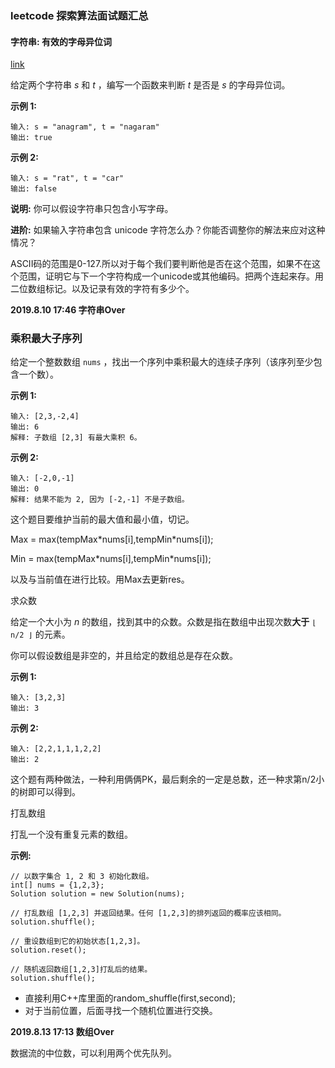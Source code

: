 ### leetcode 探索算法面试题汇总 

#### 字符串: 有效的字母异位词

[link](https://leetcode-cn.com/explore/interview/card/top-interview-quesitons-in-2018/275/string/1142/)

给定两个字符串 *s* 和 *t* ，编写一个函数来判断 *t* 是否是 *s* 的字母异位词。

**示例 1:**

```
输入: s = "anagram", t = "nagaram"
输出: true
```

**示例 2:**

```
输入: s = "rat", t = "car"
输出: false
```

**说明:**
你可以假设字符串只包含小写字母。

**进阶:**
如果输入字符串包含 unicode 字符怎么办？你能否调整你的解法来应对这种情况？

ASCII码的范围是0-127.所以对于每个我们要判断他是否在这个范围，如果不在这个范围，证明它与下一个字符构成一个unicode或其他编码。把两个连起来存。用二位数组标记。以及记录有效的字符有多少个。

**2019.8.10 17:46 字符串Over**

  ### 乘积最大子序列



给定一个整数数组 `nums` ，找出一个序列中乘积最大的连续子序列（该序列至少包含一个数）。

**示例 1:**

```
输入: [2,3,-2,4]
输出: 6
解释: 子数组 [2,3] 有最大乘积 6。
```

**示例 2:**

```
输入: [-2,0,-1]
输出: 0
解释: 结果不能为 2, 因为 [-2,-1] 不是子数组。
```

这个题目要维护当前的最大值和最小值，切记。

Max = max(tempMax\*nums[i],tempMin\*nums[i]);

Min = max(tempMax\*nums[i],tempMin\*nums[i]);

以及与当前值在进行比较。用Max去更新res。

 求众数



给定一个大小为 *n* 的数组，找到其中的众数。众数是指在数组中出现次数**大于** `⌊ n/2 ⌋` 的元素。

你可以假设数组是非空的，并且给定的数组总是存在众数。

**示例 1:**

```
输入: [3,2,3]
输出: 3
```

**示例 2:**

```
输入: [2,2,1,1,1,2,2]
输出: 2
```

这个题有两种做法，一种利用俩俩PK，最后剩余的一定是总数，还一种求第n/2小的树即可以得到。

  打乱数组



打乱一个没有重复元素的数组。

**示例:**

```
// 以数字集合 1, 2 和 3 初始化数组。
int[] nums = {1,2,3};
Solution solution = new Solution(nums);

// 打乱数组 [1,2,3] 并返回结果。任何 [1,2,3]的排列返回的概率应该相同。
solution.shuffle();

// 重设数组到它的初始状态[1,2,3]。
solution.reset();

// 随机返回数组[1,2,3]打乱后的结果。
solution.shuffle();
```

- 直接利用C++库里面的random_shuffle(first,second);
- 对于当前位置，后面寻找一个随机位置进行交换。

**2019.8.13 17:13 数组Over**

数据流的中位数，可以利用两个优先队列。